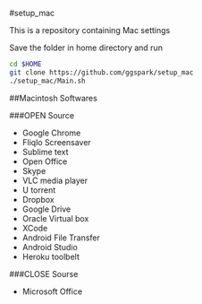 #setup_mac

This is a repository containing Mac settings 


Save the folder in home directory and run

```sh
cd $HOME
git clone https://github.com/ggspark/setup_mac 
./setup_mac/Main.sh
```

##Macintosh Softwares

###OPEN Source
* Google Chrome
* Fliqlo Screensaver
* Sublime text
* Open Office
* Skype
* VLC media player
* U torrent
* Dropbox
* Google Drive
* Oracle Virtual box
* XCode
* Android File Transfer
* Android Studio
* Heroku toolbelt

###CLOSE Sourse
* Microsoft Office
